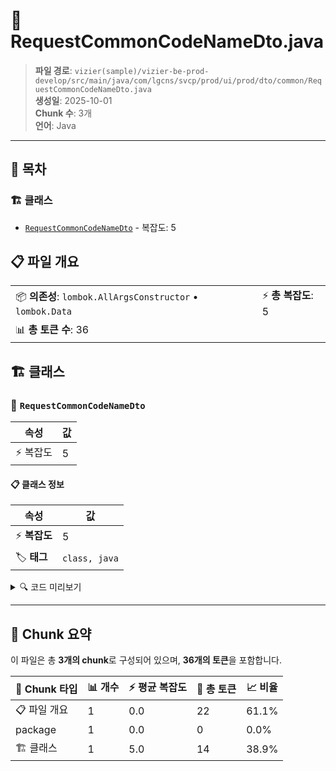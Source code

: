 # 📄 RequestCommonCodeNameDto.java

> **파일 경로**: `vizier(sample)/vizier-be-prod-develop/src/main/java/com/lgcns/svcp/prod/ui/prod/dto/common/RequestCommonCodeNameDto.java`  
> **생성일**: 2025-10-01  
> **Chunk 수**: 3개  
> **언어**: Java
---

## 📑 목차

### 🏗️ 클래스
- [`RequestCommonCodeNameDto`](#class-requestcommoncodenamedto) - 복잡도: 5

## 📋 파일 개요

| | |
|--|--|
| 📦 **의존성**: `lombok.AllArgsConstructor` • `lombok.Data` | ⚡ **총 복잡도**: 5 |
| 📊 **총 토큰 수**: 36 |  |



## 🏗️ 클래스

### <a id="class-requestcommoncodenamedto"></a>🎯 `RequestCommonCodeNameDto`

| 속성 | 값 |
|------|----|
| ⚡ 복잡도 | 5 |



#### 📋 클래스 정보

| 속성 | 값 |
|------|----|
| ⚡ **복잡도** | 5 || 📍 **라인 범위** | 8-8 |
| 🏷️ **태그** | `class, java` |

<details>
<summary>🔍 코드 미리보기</summary>

```java
public class RequestCommonCodeNameDto {
	private String tableName;
	private String columnName;
	private String columnValue;
}...
```

**Chunk 정보**
- 🆔 **ID**: `851a79f0fe66`
- 📍 **라인**: 8-8
- 📊 **토큰**: 14
- 🏷️ **태그**: `class, java`

</details>

---





## 🧩 Chunk 요약

이 파일은 총 **3개의 chunk**로 구성되어 있으며, **36개의 토큰**을 포함합니다.

| 🧩 Chunk 타입 | 📊 개수 | ⚡ 평균 복잡도 | 📝 총 토큰 | 📈 비율 |
|---------------|--------|-------------|----------|--------|
| 📋 파일 개요 | 1 | 0.0 | 22 | 61.1% |
| package | 1 | 0.0 | 0 | 0.0% |
| 🏗️ 클래스 | 1 | 5.0 | 14 | 38.9% |

